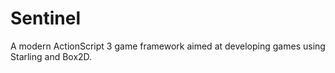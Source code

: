 # Sentinel

A modern ActionScript 3 game framework aimed at developing games using Starling and Box2D.
